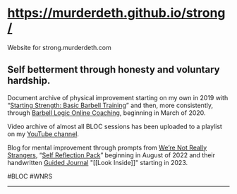 # https://murderdeth.github.io/strong/
Website for strong.murderdeth.com

## Self betterment through honesty and voluntary hardship.

Document archive of physical improvement starting on my own in 2019 with “[Starting Strength: Basic Barbell Training](https://aasgaardco.com/store/books-posters-dvd/books/starting-strength-basic-barbell-training/)” and then, more consistently, through [Barbell Logic Online Coaching](https://barbell-logic.com/), beginning in March of 2020. 

Video archive of almost all BLOC sessions has been uploaded to a playlist on my [YouTube channel](https://www.youtube.com/playlist?list=PLwZjFNG6K8CghLpWnKjasYYjpz8T11T1u).

Blog for mental improvement through prompts from [We’re Not Really Strangers](https://www.werenotreallystrangers.com/), “[Self Reflection Pack](https://www.werenotreallystrangers.com/collections/shop-all/products/self-reflection-edition-pack)” beginning in August of 2022 and their handwritten [Guided Journal](https://www.werenotreallystrangers.com/collections/shop-all/products/wnrs-guided-journal) "[[Look Inside]]" starting in 2023.

#BLOC #WNRS 

---
